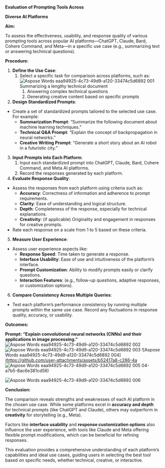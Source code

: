 **Evaluation of Prompting Tools Across**  

**Diverse AI Platforms** 

**Aim:** 

To assess the effectiveness, usability, and response quality of various prompting tools across popular AI platforms—ChatGPT, Claude, Bard, Cohere Command, and Meta—in a specific use case (e.g., summarizing text or answering technical questions). 

**Procedure:** 

1. **Define the Use Case**: 
   1. Select a specific task for comparison across platforms, such as: ![Aspose Words eaa94925-4c73-49d9-a120-33474c5d6892 001](https://github.com/user-attachments/assets/1c9b0722-b9e4-43a7-a355-25cf83564a7a)
 Summarizing a lengthy technical document 
      1. Answering complex technical questions 
      1. Generating creative content based on specific prompts 
1. **Design Standardized Prompts**: 
- Create a set of standardized prompts tailored to the selected use case. For example: 
  - **Summarization Prompt**: “Summarize the following document about machine learning techniques.” 
  - **Technical Q&A Prompt**: “Explain the concept of backpropagation in neural networks.” 
  - **Creative Writing Prompt**: “Generate a short story about an AI robot in a futuristic city.” 
3. **Input Prompts into Each Platform**: 
   1. Input each standardized prompt into ChatGPT, Claude, Bard, Cohere Command, and Meta AI platforms. 
   1. Record the responses generated by each platform. 
3. **Evaluate Response Quality**: 
- Assess the responses from each platform using criteria such as: 
  - **Accuracy**: Correctness of information and adherence to prompt requirements. 
  - **Clarity**: Ease of understanding and logical structure. 
  - **Depth**: Completeness of the response, especially for technical explanations. 
  - **Creativity**: (if applicable) Originality and engagement in responses for creative prompts. 
- Rate each response on a scale from 1 to 5 based on these criteria. 
5. **Measure User Experience**: 
- Assess user experience aspects like: 
  - **Response Speed**: Time taken to generate a response. 
  - **Interface Usability**: Ease of use and intuitiveness of the platform’s interface. 
  - **Prompt Customization**: Ability to modify prompts easily or clarify questions. 
  - **Interaction Features**: (e.g., follow-up questions, adaptive responses, or customization options). 
6. **Compare Consistency Across Multiple Queries**: 
- Test each platform’s performance consistency by running multiple prompts within the same use case. Record any fluctuations in response quality, accuracy, or usability. 

**Outcomes:** 

**Prompt: “Explain convolutional neural networks (CNNs) and their applications in image processing.”** 
![Aspose Words eaa94925-4c73-49d9-a120-33474c5d6892 002](https://github.com/user-attachments/assets/d0641b4a-a16f-4cad-a320-99afa8792232)
![Aspose Words eaa94925-4c73-49d9-a120-33474c5d6892 003](https://github.com/user-attachments/assets/9bf11df5-eb69-4a3b-a038-9c0e2ddbf160)
![Aspose Words eaa94925-4c73-49d9-a120-33474c5d6892 004](https://github.com/user-attachments/assets/b52417a8-c286-4a
![Aspose Words eaa94925-4c73-49d9-a120-33474c5d6892 005](https://github.com/user-attachments/assets/eafae0db-ce6d-4316-a5b6-d7449014b199)
04-a7b5-8ac6e381cd56)

![Aspose Words eaa94925-4c73-49d9-a120-33474c5d6892 006](https://github.com/user-attachments/assets/23137ab2-d9be-4c4f-a7bc-1dc63c97acc1)


**Conclusion:** 

The comparison reveals strengths and weaknesses of each AI platform in the chosen use case. While some platforms excel in **accuracy and depth** for technical prompts (like ChatGPT and Claude), others may outperform in **creativity** for storytelling (e.g., Meta). 

Factors like **interface usability** and **response customization options** also influence the user experience, with tools like Claude and Meta offering flexible prompt modifications, which can be beneficial for refining responses. 

This evaluation provides a comprehensive understanding of each platform’s capabilities and ideal use cases, guiding users in selecting the best tool based on specific needs, whether technical, creative, or interactive. 
